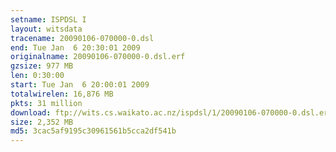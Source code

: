 ```yaml
---
setname: ISPDSL I
layout: witsdata
tracename: 20090106-070000-0.dsl
end: Tue Jan  6 20:30:01 2009
originalname: 20090106-070000-0.dsl.erf
gzsize: 977 MB
len: 0:30:00
start: Tue Jan  6 20:00:01 2009
totalwirelen: 16,876 MB
pkts: 31 million
download: ftp://wits.cs.waikato.ac.nz/ispdsl/1/20090106-070000-0.dsl.erf.gz
size: 2,352 MB
md5: 3cac5af9195c30961561b5cca2df541b
---
```

